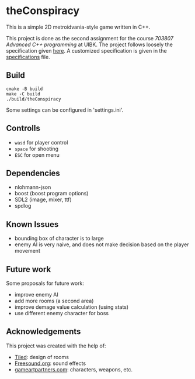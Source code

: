 # theConspiracy

This is a simple 2D metroidvania-style game written in C++.

This project is done as the second assignment for the course *703807 Advanced C++ programming* at UIBK. 
The project follows loosely the specification given [here](https://git.uibk.ac.at/c7031162/703807-advanced-cxx/blob/master/assignment2/metroidvania_specification.md). A customized specification is given in the [specifications](specification.md) file.


## Build

```
cmake -B build
make -C build
./build/theConspiracy
```

Some settings can be configured in 'settings.ini'.

## Controlls

- `wasd` for player control
- `space` for shooting
- `ESC` for open menu


## Dependencies

- nlohmann-json
- boost (boost program options)
- SDL2 (image, mixer, ttf)
- spdlog

## Known Issues

- bounding box of character is to large
- enemy AI is very naive, and does not make decision based on the player movement

## Future work

Some proposals for future work:

- improve enemy AI
- add more rooms (a second area)
- improve demage value calculation (using stats)
- use different enemy character for boss

## Acknowledgements

This project was created with the help of:

- [Tiled](https://www.mapeditor.org/): design of rooms
- [Freesound.org](https://www.freesound.org): sound effects
- [gameartpartners.com](https://gameartpartners.com/): characters, weapons, etc.
